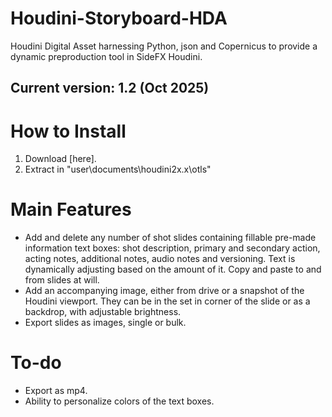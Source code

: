 # Houdini-Storyboard-HDA
Houdini Digital Asset harnessing Python, json and Copernicus to provide a dynamic preproduction tool in SideFX Houdini.
## Current version: 1.2 (Oct 2025)

# How to Install

1. Download [here].
2. Extract in "user\documents\houdini2x.x\otls"

# Main Features

- Add and delete any number of shot slides containing fillable pre-made information text boxes: shot description, primary and secondary action, acting notes, additional notes, audio notes and versioning. Text is dynamically adjusting based on the amount of it. Copy and paste to and from slides at will.
- Add an accompanying image, either from drive or a snapshot of the Houdini viewport. They can be in the set in corner of the slide or as a backdrop, with adjustable brightness.
- Export slides as images, single or bulk.

# To-do

- Export as mp4.
- Ability to personalize colors of the text boxes.
